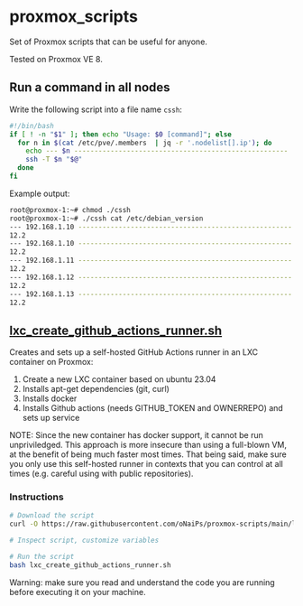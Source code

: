 # proxmox_scripts

Set of Proxmox scripts that can be useful for anyone.

Tested on Proxmox VE 8.

## Run a command in all nodes

Write the following script into a file name `cssh`:
```bash
#!/bin/bash
if [ ! -n "$1" ]; then echo "Usage: $0 [command]"; else
  for n in $(cat /etc/pve/.members  | jq -r '.nodelist[].ip'); do
    echo --- $n -----------------------------------------------------
    ssh -T $n "$@"
  done
fi
```

Example output:
```bash
root@proxmox-1:~# chmod ./cssh
root@proxmox-1:~# ./cssh cat /etc/debian_version
--- 192.168.1.10 -----------------------------------------------------
12.2
--- 192.168.1.10 -----------------------------------------------------
12.2
--- 192.168.1.11 -----------------------------------------------------
12.2
--- 192.168.1.12 -----------------------------------------------------
12.2
--- 192.168.1.13 -----------------------------------------------------
12.2
```

## [lxc_create_github_actions_runner.sh](./lxc_create_github_actions_runner.sh)

Creates and sets up a self-hosted GitHub Actions runner in an LXC container on Proxmox:

1. Create a new LXC container based on ubuntu 23.04
1. Installs apt-get dependencies (git, curl)
1. Installs docker
1. Installs Github actions (needs GITHUB_TOKEN and OWNERREPO) and sets up service

NOTE: Since the new container has docker support, it cannot be run unpriviledged. This approach is more insecure than using a full-blown VM, at the benefit of being much faster most times. That being said, make sure you only use this self-hosted runner in contexts that you can control at all times (e.g. careful using with public repositories).

### Instructions

```bash
# Download the script
curl -O https://raw.githubusercontent.com/oNaiPs/proxmox-scripts/main/lxc_create_github_actions_runner.sh

# Inspect script, customize variables

# Run the script
bash lxc_create_github_actions_runner.sh
```

Warning: make sure you read and understand the code you are running before executing it on your machine.
